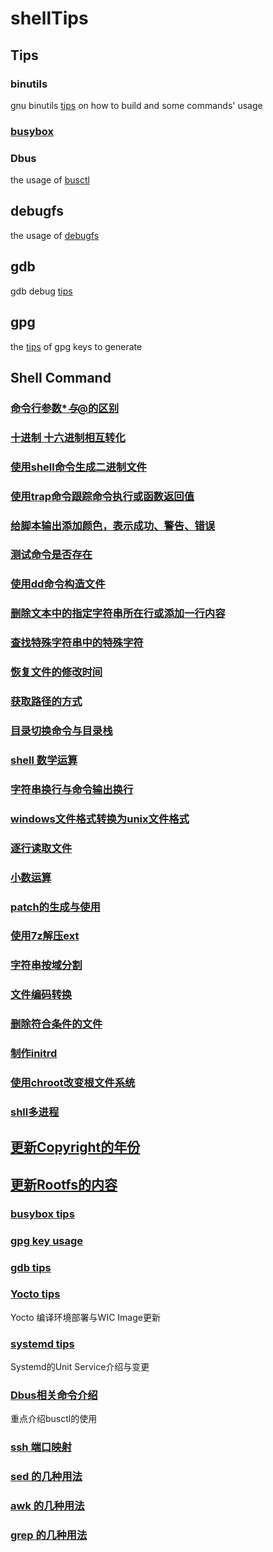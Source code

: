 # shellTips

## Tips
### binutils
gnu binutils [tips](binutils-tips.txt) on how to build and some commands' usage

### [busybox](busybox_tips.txt)

### Dbus
the usage of [busctl](Dbus_tips.txt)

## debugfs
the usage of [debugfs](debugfsTips.txt)

## gdb
gdb debug [tips](gdb_tips.txt)

## gpg
the [tips](gpg_key_tips.txt) of gpg keys to generate

## Shell Command

### [命令行参数$*与$@的区别](argv.sh)

### [十进制 十六进制相互转化](hex2dec.sh)

### [使用shell命令生成二进制文件](trCmd.sh)

### [使用trap命令跟踪命令执行或函数返回值](trapCmd.sh)

### [给脚本输出添加颜色，表示成功、警告、错误](color.sh)

### [测试命令是否存在](cmd.sh)

### [使用dd命令构造文件](ddCmd.sh)

### [删除文本中的指定字符串所在行或添加一行内容](sedCmd.sh)

### [查找特殊字符串中的特殊字符](awkCmd.sh)

### [恢复文件的修改时间](restoreFileModifyTime.sh)

### [获取路径的方式](getPath.sh)

### [目录切换命令与目录栈](dirCmd.sh)

### [shell 数学运算](math.sh)

### [字符串换行与命令输出换行](newline.sh)

### [windows文件格式转换为unix文件格式](dos2unix.sh)

### [逐行读取文件](readline.sh)

### [小数运算](decimalCompute.sh)

### [patch的生成与使用](diffPatch.sh)

### [使用7z解压ext](7zCmd.sh)

### [字符串按域分割](cutCmd.sh)

### [文件编码转换](iconvCmd.sh)

### [删除符合条件的文件](find_delete.sh)

### [制作initrd](mkinitrd.sh)

### [使用chroot改变根文件系统](chrootCmd.sh)

### [shll多进程](mul-process.sh)

## [更新Copyright的年份](updateCopyrightTime.sh)

## [更新Rootfs的内容](updateRootfs.sh)

### [busybox tips](busyboxTips.txt)

### [gpg key usage](gpg_key_tips.txt)

### [gdb tips](gdb_tips.txt)

### [Yocto tips](yoctoTips.txt)
Yocto 编译环境部署与WIC Image更新

### [systemd tips](systemd_tips.txt)
Systemd的Unit Service介绍与变更

### [Dbus相关命令介绍](Dbus_tips.txt)
重点介绍busctl的使用

### [ssh 端口映射](sshCmd.sh)

### [sed 的几种用法](sedCmd.sh)

### [awk 的几种用法](awkCmd.sh)

### [grep 的几种用法](grepCmd.sh)


